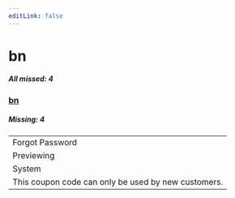 ```yaml
---
editLink: false
---
```


# bn

##### All missed: 4


### [bn](https://github.com/Laravel-Lang/lang/blob/main/locales/bn/bn.json)

##### Missing: 4

<table >
<tr><td align="left" >
Forgot Password
</td>
</tr>
<tr><td align="left" >
Previewing
</td>
</tr>
<tr><td align="left" >
System
</td>
</tr>
<tr><td align="left" >
This coupon code can only be used by new customers.
</td>
</tr>

</table>



